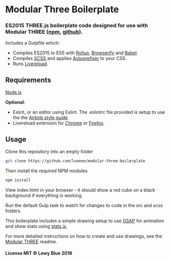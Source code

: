 Modular Three Boilerplate
========

### ES2015 THREE.js boilerplate code designed for use with Modular THREE ([npm](https://www.npmjs.com/package/modular-three), [github](https://github.com/looeee/modular-three)). ###

Includes a Gulpfile which:
* Compiles ES2015 to ES5 with [Rollup](http://rollupjs.org/), [Browserify](http://browserify.org/) and [Babel](https://babeljs.io/).
* Compiles [SCSS](http://sass-lang.com/) and applies [Autoprefixer](https://github.com/postcss/autoprefixer) to your CSS.
* Runs [Livereload](http://livereload.com/).

Requirements
------

[Node.js](https://nodejs.org)

**Optional**:
* Eslint, or an editor using Eslint. The .eslintrc file provided is setup to use the the [Airbnb style guide](https://github.com/airbnb/javascript).
* Livereload extension for [Chrome](https://chrome.google.com/webstore/detail/livereload/jnihajbhpnppcggbcgedagnkighmdlei) or [Firefox](https://addons.mozilla.org/en-US/firefox/addon/livereload/).

Usage
------

Clone this repository into an empty folder

```bash
git clone https://github.com/looeee/modular-three-boilerplate
```

Then install the required NPM modules

```bash
npm install
```

View index.html in your browser - it should show a red cube on a black background if everything is working.

Run the default Gulp task to watch for changes to code in the src and scss folders.

This boilerplate includes a simple drawing setup to use [GSAP](http://greensock.com/gsap) for animation and show stats using [stats.js](https://github.com/mrdoob/stats.js/).

For more detailed instructions on how to create and use drawings, see the [Modular THREE](https://www.npmjs.com/package/modular-three) readme.

#### License MIT © Lewy Blue 2016 ####

